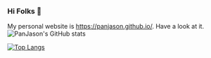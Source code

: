 ### Hi Folks 👋 
My personal website is https://panjason.github.io/. Have a look at it.
![PanJason's GitHub stats](https://github-readme-stats.vercel.app/api?username=PanJason&count_private=true&show_icons=true&theme=radical)

[![Top Langs](https://github-readme-stats.vercel.app/api/top-langs/?username=PanJason)](https://github.com/anuraghazra/github-readme-stats)

<!--
**PanJason/PanJason** is a ✨ _special_ ✨ repository because its `README.md` (this file) appears on your GitHub profile.

Here are some ideas to get you started:

- 🔭 I’m currently working on ...
- 🌱 I’m currently learning ...
- 👯 I’m looking to collaborate on ...
- 🤔 I’m looking for help with ...
- 💬 Ask me about ...
- 📫 How to reach me: ...
- 😄 Pronouns: ...
- ⚡ Fun fact: ...
-->
